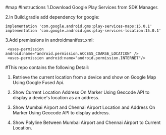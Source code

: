 #map 
#Instructions
1.Download Google Play Services from SDK Manager.

2.In Build.gradle add dependency for google:

    implementation 'com.google.android.gms:play-services-maps:15.0.1'
    implementation 'com.google.android.gms:play-services-location:15.0.1'    
    
3.Add premissions in androidmanifest.xml:

     <uses-permission android:name="android.permission.ACCESS_COARSE_LOCATION" />
     <uses-permission android:name="android.permission.INTERNET"/>
     
#This repo contains the following Detail:

1. Retrieve the current location from a device and show on Google Map Using Google Fused Api.

2. Show Current Location Address On Marker Using Geocode API to display a device's location as an address.

3. Show Mumbai Airport and Chennai Airport Location and Address On Marker Using Geocode API to display address.

4. Show Polyline Between Mumbai Airport and Chennai Airport to Current Location.
